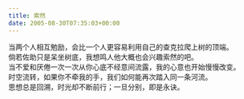 ```yaml
---   
title: 索然   
date: 2005-08-30T07:35:03+00:00   
---   
```

当两个人相互勉励，会比一个人更容易利用自己的查克拉爬上树的顶端。   
倘若佐助只是呆坐树底，我想鸣人他大概也会兴趣索然的吧。   
当不爱和厌倦一次一次从你心底不经意间流露，我的心意也开始慢慢改变。   
时空流转，如果你不牵我的手，我们如何能再次踏入同一条河流。   
思想总是回溯，时光却不断前行；一旦分别，即是永诀。   
